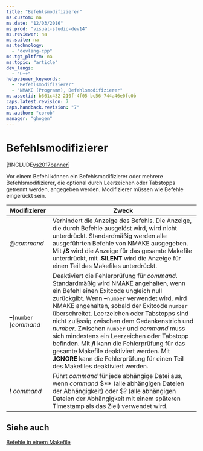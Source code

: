 ```yaml
---
title: "Befehlsmodifizierer"
ms.custom: na
ms.date: "12/03/2016"
ms.prod: "visual-studio-dev14"
ms.reviewer: na
ms.suite: na
ms.technology: 
  - "devlang-cpp"
ms.tgt_pltfrm: na
ms.topic: "article"
dev_langs: 
  - "C++"
helpviewer_keywords: 
  - "Befehlsmodifizierer"
  - "NMAKE (Programm), Befehlsmodifizierer"
ms.assetid: b661c432-210f-4f05-bc56-744a46e0fc0b
caps.latest.revision: 7
caps.handback.revision: "7"
ms.author: "corob"
manager: "ghogen"
---
```

# Befehlsmodifizierer
[!INCLUDE[vs2017banner](../assembler/inline/includes/vs2017banner.md)]

Vor einem Befehl können ein Befehlsmodifizierer oder mehrere Befehlsmodifizierer, die optional durch Leerzeichen oder Tabstopps getrennt werden, angegeben werden.  Modifizierer müssen wie Befehle eingerückt sein.  
  
|Modifizierer|Zweck|  
|------------------|-----------|  
|@*command*|Verhindert die Anzeige des Befehls.  Die Anzeige, die durch Befehle ausgelöst wird, wird nicht unterdrückt.  Standardmäßig werden alle ausgeführten Befehle von NMAKE ausgegeben.  Mit **\/S** wird die Anzeige für das gesamte Makefile unterdrückt, mit **.SILENT** wird die Anzeige für einen Teil des Makefiles unterdrückt.|  
|**–**\[`number` \]*command*|Deaktiviert die Fehlerprüfung für *command*.  Standardmäßig wird NMAKE angehalten, wenn ein Befehl einen Exitcode ungleich null zurückgibt.  Wenn **–**`number` verwendet wird, wird NMAKE angehalten, sobald der Exitcode `number` überschreitet.  Leerzeichen oder Tabstopps sind nicht zulässig zwischen dem Gedankenstrich und *number.* Zwischen `number` und *command* muss sich mindestens ein Leerzeichen oder Tabstopp befinden.  Mit **\/I** kann die Fehlerprüfung für das gesamte Makefile deaktiviert werden. Mit **.IGNORE** kann die Fehlerprüfung für einen Teil des Makefiles deaktiviert werden.|  
|**\!** *command*|Führt *command* für jede abhängige Datei aus, wenn *command* $\*\* \(alle abhängigen Dateien der Abhängigkeit\) oder $? \(alle abhängigen Dateien der Abhängigkeit mit einem späteren Timestamp als das Ziel\) verwendet wird.|  
  
## Siehe auch  
 [Befehle in einem Makefile](../build/commands-in-a-makefile.md)